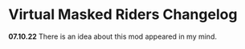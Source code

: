# Virtual Masked Riders Changelog
**07.10.22**
There is an idea about this mod appeared in my mind.
